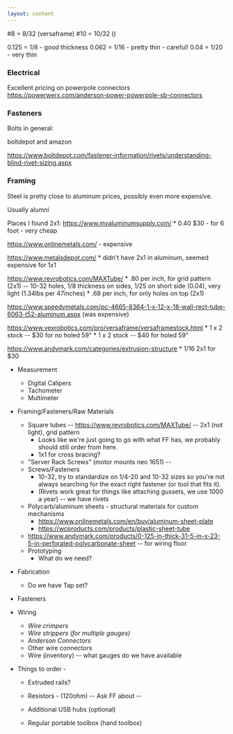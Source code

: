 ```yaml
---
layout: content
---
```

#8 = 8/32 (versaframe)
#10 = 10/32 ()

0.125 = 1/8  - good thickness
0.062 = 1/16 - pretty thin - careful!
0.04  = 1/20 - very thin

### Electrical
Excellent pricing on powerpole connectors
https://powerwerx.com/anderson-power-powerpole-sb-connectors

### Fasteners
Bolts in general: 

boltdepot and amazon

https://www.boltdepot.com/fastener-information/rivets/understanding-blind-rivet-sizing.aspx

### Framing
Steel is pretty close to aluminum prices, possibly even more expensive.

Usually alumni

Places I found 2x1:
https://www.myaluminumsupply.com/
    * 0.40 $30 - for 6 foot - very cheap

https://www.onlinemetals.com/ - expensive

https://www.metalsdepot.com/
    * didn't have 2x1 in aluminum, seemed expensive for 1x1

https://www.revrobotics.com/MAXTube/ 
    * .80 per inch, for grid pattern (2x1) -- 10-32 holes, 1/8 thickness on sides, 1/25 on short side (0.04), very light (1.34lbs per 47inches)
    * .68 per inch, for only holes on top (2x1)

https://www.speedymetals.com/pc-4665-8364-1-x-12-x-18-wall-rect-tube-6063-t52-aluminum.aspx
    (was expensive)

https://www.vexrobotics.com/pro/versaframe/versaframestock.html
    * 1 x 2 stock -- $30 for no holed 59"
    * 1 x 2 stock -- $40 for holed 59"

https://www.andymark.com/categories/extrusion-structure
    * 1/16 2x1 for $30


* Measurement
    * Digital Calipers      
    * Tachometer
    * Multimeter

* Framing/Fasteners/Raw Materials
    * Square tubes -- https://www.revrobotics.com/MAXTube/ -- 2x1 (not light), grid pattern
        * Looks like we're just going to go with what FF has, we probably should still order from here.
        * 1x1 for cross bracing?
    * "Server Rack Screws" (motor mounts neo 1651) --  
    * Screws/Fasteners
        * 10-32, try to standardize on 1/4-20 and 10-32 sizes so you're not always searching for the exact right fastener (or tool that fits it).        
        * (Rivets work great for things like attaching gussets, we use 1000 a year) -- we have rivets
    * Polycarb/aluminum sheets - structural materials for custom mechanisms
        * https://www.onlinemetals.com/en/buy/aluminum-sheet-plate
        * https://wcproducts.com/products/plastic-sheet-tube        
    * https://www.andymark.com/products/0-125-in-thick-31-5-in-x-23-5-in-perforated-polycarbonate-sheet -- for wiring floor
    * Prototyping
        * What do we need?

* Fabrication
    * Do we have Tap set?

* Fasteners


* Wiring
    * *Wire crimpers*
    * *Wire strippers (for multiple gauges)*
    * *Anderson Connectors*
    * Other wire connectors         
    * Wire (inventory) -- what gauges do we have available            

* Things to order - 
    * Extruded rails?    
    * Resistors - (120ohm) -- Ask FF about -- 
    * Additional USB hubs (optional)

    
    * Regular portable toolbox (hand toolbox)
